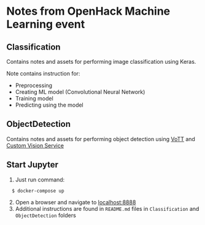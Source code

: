 # Notes from OpenHack Machine Learning event

## Classification
Contains notes and assets for performing image classification using Keras.

Note contains instruction for:
- Preprocessing
- Creating ML model (Convolutional Neural Network)
- Training model
- Predicting using the model

## ObjectDetection
Contains notes and assets for performing object detection using <a href="https://github.com/Microsoft/VoTT">VoTT</a> and <a href="https://www.customvision.ai/">Custom Vision Service</a>

## Start Jupyter
1. Just run command:
```
  $ docker-compose up
```
2. Open a browser and navigate to <a href="http://localhost:8888">localhost:8888</a>
3. Additional instructions are found in `README.md` files in `Classification` and `ObjectDetection` folders
